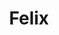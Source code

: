 ---
title: Felix
show_read_time: false
show_toc: false
canonical_url: 'https://docs.projectcalico.org/v3.9/reference/felix/index'
---